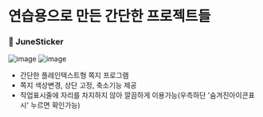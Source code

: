 # **연습용으로 만든 간단한 프로젝트들**
### 📝 JuneSticker
![image](https://github.com/user-attachments/assets/8f93fa29-96a9-45fe-99d9-87c24ae24db9)
![image](https://github.com/user-attachments/assets/cdc5e702-22aa-4e26-a631-b40534f04228)

- 간단한 플레인텍스트형 쪽지 프로그램
- 쪽지 색상변경, 상단 고정, 축소기능 제공
- 작업표시줄에 자리를 차지하지 않아 깔끔하게 이용가능(우측하단 '숨겨진아이콘표시' 누르면 확인가능)
